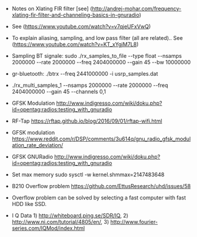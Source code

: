 - Notes on Xlating FIR filter [see] (http://andrej-mohar.com/frequency-xlating-fir-filter-and-channeling-basics-in-gnuradio)
- See (https://www.youtube.com/watch?v=v7qjeUFxVwQ)
- To explain aliasing, sampling, and low pass filter (all are related).. See (https://www.youtube.com/watch?v=KT_xYgjM7L8)
- Sampling BT signale:
sudo ./rx_samples_to_file --type float --nsamps 2000000 --rate 2000000 --freq 2404000000 --gain 45 --bw 10000000 
- gr-bluetooth:
./btrx --freq 2441000000 -i usrp_samples.dat

- ./rx_multi_samples_1  --nsamps 2000000 --rate 2000000 --freq 2404000000 --gain 45 --channels 0,1

- GFSK Modulation
http://www.indigresso.com/wiki/doku.php?id=opentag:radios:testing_with_gnuradio
- RF-Tap
https://rftap.github.io/blog/2016/09/01/rftap-wifi.html
- GFSK modulation
https://www.reddit.com/r/DSP/comments/3u614q/gnu_radio_gfsk_modulation_rate_deviation/
- GFSK GNURadio
http://www.indigresso.com/wiki/doku.php?id=opentag:radios:testing_with_gnuradio
- Set max memory
sudo sysctl -w kernel.shmmax=2147483648
- B210 Overflow problem
https://github.com/EttusResearch/uhd/issues/58
- Overflow problem can be solved by selecting a fast computer with fast HDD like SSD. 

- I Q Data 1) http://whiteboard.ping.se/SDR/IQ, 2) http://www.ni.com/tutorial/4805/en/, 3) http://www.fourier-series.com/IQMod/index.html

